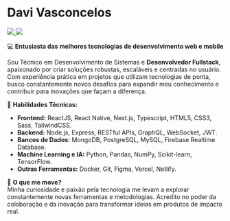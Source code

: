 # Davi Vasconcelos
<div style="display: inline-block"> 

<a href="https://www.linkedin.com/in/davi-dev/" target="_blank">
  <img src="https://img.shields.io/badge/-LinkedIn-6e2dbd?style=flat-square&logo=linkedin&logoColor=white" target="_blank">
</a> 
<a href="mailto:davivasconcelossouza7@gmail.com" target="_blank">
  <img src="https://img.shields.io/badge/-davivasconcelossouza7@gmail.com-6e2dbd?style=flat-square&logo=gmail&logoColor=white" target="_blank">
</a> 

</div>


💻 **Entusiasta das melhores tecnologias de desenvolvimento web e mobile**  

Sou Técnico em Desenvolvimento de Sistemas e **Desenvolvedor Fullstack**, apaixonado por criar soluções robustas, escaláveis e centradas no usuário. Com experiência prática em projetos que utilizam tecnologias de ponta, busco constantemente novos desafios para expandir meu conhecimento e contribuir para inovações que façam a diferença.  

🎯 **Habilidades Técnicas:**  
- **Frontend:** ReactJS, React Native, Next.js, Typescript, HTML5, CSS3, Sass, TailwindCSS.  
- **Backend:** Node.js, Express, RESTful APIs, GraphQL, WebSocket, JWT.  
- **Bancos de Dados:** MongoDB, PostgreSQL, MySQL, Firebase Realtime Database.  
- **Machine Learning e IA:** Python, Pandas, NumPy, Scikit-learn, TensorFlow.  
- **Outras Ferramentas:** Docker, Git, Figma, Vercel, Netlify.  

🌟 **O que me move?**  
Minha curiosidade e paixão pela tecnologia me levam a explorar constantemente novas ferramentas e metodologias. Acredito no poder da colaboração e da inovação para transformar ideias em produtos de impacto real.  






